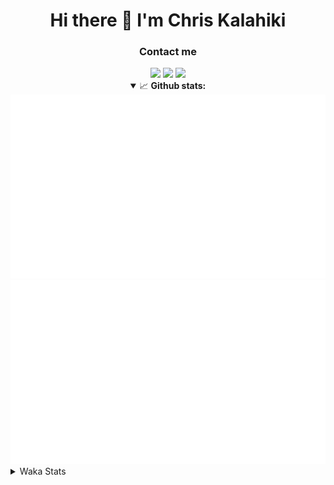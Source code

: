 <div align="center">
 <h1>Hi there 👋 I'm Chris Kalahiki</h1>
 <h3>Contact me</h3>
 <a href="mailto:chris.kalahiki@gmail.com"><img src="https://img.shields.io/badge/gmail-%23D14836.svg?&style=for-the-badge&logo=gmail&logoColor=white"/></a>
 <a href="https://twitter.com/ChrisKalahiki"><img src="https://img.shields.io/badge/twitter-%231DA1F2.svg?&style=for-the-badge&logo=twitter&logoColor=white"/></a>
 <a href="https://www.linkedin.com/in/ChrisKalahiki"><img src="https://img.shields.io/badge/linkedin-%230077B5.svg?&style=for-the-badge&logo=linkedin&logoColor=white"/></a>
<details open>
  <summary>📈 <b>Github stats:</b></summary>
  <img src="https://github.com/ChrisKalahiki/github-stats/blob/master/generated/overview.svg"/>
  <img src="https://github.com/ChrisKalahiki/github-stats/blob/master/generated/languages.svg"/>
</details>
</div>

<details>
  <summary>Waka Stats</summary>
<!--START_SECTION:waka-->
![Code Time](http://img.shields.io/badge/Code%20Time-134%20hrs%2049%20mins-blue)

**🐱 My GitHub Data** 

> 🏆 245 Contributions in the Year 2022
 > 
> 📦 6.2 MB Used in GitHub's Storage 
 > 
> 💼 Opted to Hire
 > 
> 📜 34 Public Repositories 
 > 
> 🔑 24 Private Repositories  
 > 
**I'm an Early 🐤** 

```text
🌞 Morning    77 commits     ████░░░░░░░░░░░░░░░░░░░░░   15.81% 
🌆 Daytime    197 commits    ██████████░░░░░░░░░░░░░░░   40.45% 
🌃 Evening    154 commits    ████████░░░░░░░░░░░░░░░░░   31.62% 
🌙 Night      59 commits     ███░░░░░░░░░░░░░░░░░░░░░░   12.11%

```
📅 **I'm Most Productive on Wednesday** 

```text
Monday       75 commits     ███░░░░░░░░░░░░░░░░░░░░░░   15.4% 
Tuesday      43 commits     ██░░░░░░░░░░░░░░░░░░░░░░░   8.83% 
Wednesday    116 commits    ██████░░░░░░░░░░░░░░░░░░░   23.82% 
Thursday     84 commits     ████░░░░░░░░░░░░░░░░░░░░░   17.25% 
Friday       70 commits     ███░░░░░░░░░░░░░░░░░░░░░░   14.37% 
Saturday     25 commits     █░░░░░░░░░░░░░░░░░░░░░░░░   5.13% 
Sunday       74 commits     ███░░░░░░░░░░░░░░░░░░░░░░   15.2%

```


📊 **This Week I Spent My Time On** 

```text
⌚︎ Time Zone: America/New_York

💬 Programming Languages: 
Markdown                 6 mins              █████████░░░░░░░░░░░░░░░░   38.89% 
JavaScript               5 mins              ███████░░░░░░░░░░░░░░░░░░   31.24% 
Bash                     4 mins              ██████░░░░░░░░░░░░░░░░░░░   27.39% 
Other                    0 secs              ░░░░░░░░░░░░░░░░░░░░░░░░░   2.48%

🔥 Editors: 
VS Code                  17 mins             █████████████████████████   100.0%

🐱‍💻 Projects: 
Multiscale_Modeling      11 mins             ████████████████░░░░░░░░░   66.28% 
hcc8810-adss             5 mins              ███████░░░░░░░░░░░░░░░░░░   31.24% 
MUI_Test_Example         0 secs              ░░░░░░░░░░░░░░░░░░░░░░░░░   2.48%

💻 Operating System: 
Windows                  11 mins             ████████████████░░░░░░░░░   66.28% 
Linux                    5 mins              ████████░░░░░░░░░░░░░░░░░   33.72%

```

**I Mostly Code in Jupyter Notebook** 

```text
Jupyter Notebook         16 repos            ███████░░░░░░░░░░░░░░░░░░   28.57% 
Python                   14 repos            ██████░░░░░░░░░░░░░░░░░░░   25.0% 
C#                       10 repos            ████░░░░░░░░░░░░░░░░░░░░░   17.86% 
JavaScript               4 repos             █░░░░░░░░░░░░░░░░░░░░░░░░   7.14% 
HTML                     2 repos             █░░░░░░░░░░░░░░░░░░░░░░░░   3.57%

```


**Timeline**

![Chart not found](https://raw.githubusercontent.com/ChrisKalahiki/ChrisKalahiki/main/charts/bar_graph.png) 


 Last Updated on 08/09/2022 18:56:35 UTC
<!--END_SECTION:waka-->
</details>

